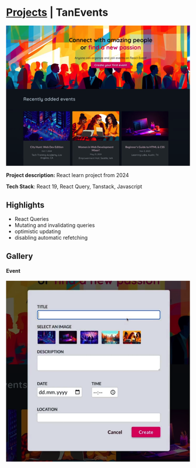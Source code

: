 # [Projects](/portfolio/) | TanEvents

<img src="../images/tanevents/home.png"/>

**Project description:** React learn project from 2024

**Tech Stack**: React 19, React Query, Tanstack, Javascript

## Highlights
- React Queries
- Mutating and invalidating queries
- optimistic updating
- disabling automatic refetching

## Gallery

#### Event
![Event](../images/tanevents/event.png)
